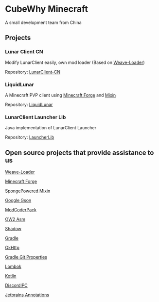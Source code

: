 # CubeWhy Minecraft

A small development team from China

## Projects

### Lunar Client CN

Modify LunarClient easily, own mod loader (Based on [Weave-Loader](https://github.com/Weave-MC))

Repository: [LunarClient-CN](https://github.com/CubeWhyMC/LunarClient-CN)

### LiquidLunar

A Minecraft PVP client using [Minecraft Forge](https://files.minecraftforge.net) and [Mixin](https://github.com/SpongePowered/Mixin/)

Repository: [LiquidLunar](https://github.com/CubeWhyMC/LiquidLunar)

### LunarClient Launcher Lib

Java implementation of LunarClient Launcher

Repository: [LauncherLib](https://github.com/CubeWhyMC/LauncherLib)

## Open source projects that provide assistance to us

[Weave-Loader](https://github.com/Weave-MC/Weave-Loader)

[Minecraft Forge](https://github.com/MinecraftForge/MinecraftForge)

[SpongePowered Mixin](https://github.com/SpongePowered/Mixin/)

[Google Gson](https://github.com/google/gson)

[ModCoderPack](https://modcoderpack.com)

[OW2 Asm](https://gitlab.ow2.org/asm/)

[Shadow](https://github.com/johnrengelman/shadow)

[Gradle](https://github.com/gradle/gradle)

[OkHttp](https://github.com/square/okhttp)

[Gradle Git Properties](https://github.com/n0mer/gradle-git-properties)

[Lombok](https://github.com/projectlombok/lombok)

[Kotlin](https://github.com/JetBrains/Kotlin)

[DiscordIPC](https://github.com/jagrosh/DiscordIPC)

[Jetbrains Annotations](https://github.com/JetBrains/java-annotations)

